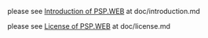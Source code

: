 

please see [Introduction of PSP.WEB](../doc/introduction.md "") at doc/introduction.md

please see [License of PSP.WEB](../doc/license.md "") at doc/license.md